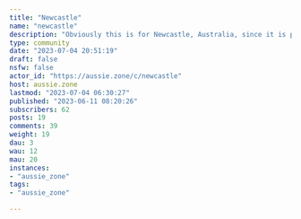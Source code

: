 ```yaml
---
title: "Newcastle" 
name: "newcastle"
description: "Obviously this is for Newcastle, Australia, since it is part of Aussie Zone. We also welcome input from adjoining Lake Macquarie. Keep it clean and don't be mean. "
type: community
date: "2023-07-04 20:51:19"
draft: false
nsfw: false
actor_id: "https://aussie.zone/c/newcastle"
host: aussie.zone
lastmod: "2023-07-04 06:30:27"
published: "2023-06-11 08:20:26"
subscribers: 62
posts: 19
comments: 39
weight: 19
dau: 3
wau: 12
mau: 20
instances:
- "aussie_zone"
tags: 
- "aussie_zone"

---
```


